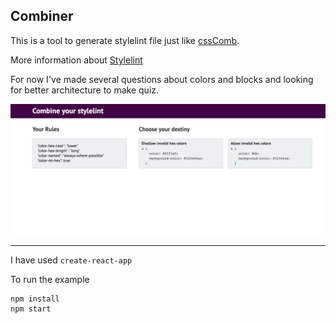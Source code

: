 ## Combiner

This is a tool to generate stylelint file just like
[cssComb](http://csscomb.com/config).

More information about [Stylelint](https://stylelint.io)

For now I've made several questions about colors and blocks and looking for better architecture to make quiz.

![Looks like this](public/screen.png)

---

I have used ```create-react-app```

To run the example
```
npm install
npm start
```
